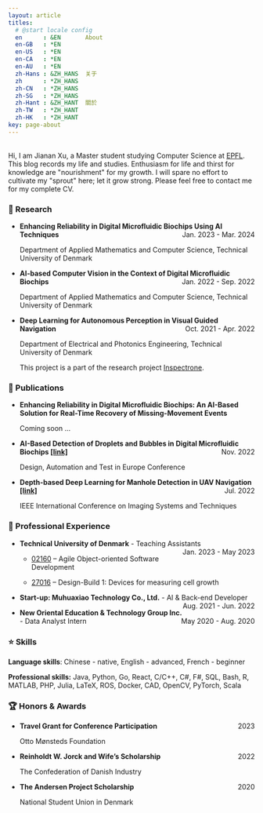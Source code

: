 ```yaml
---
layout: article
titles:
  # @start locale config
  en      : &EN       About
  en-GB   : *EN
  en-US   : *EN
  en-CA   : *EN
  en-AU   : *EN
  zh-Hans : &ZH_HANS  关于
  zh      : *ZH_HANS
  zh-CN   : *ZH_HANS
  zh-SG   : *ZH_HANS
  zh-Hant : &ZH_HANT  關於
  zh-TW   : *ZH_HANT
  zh-HK   : *ZH_HANT
key: page-about
---
```


<div>
    <br>Hi, I am Jianan Xu, a Master student studying Computer Science at <a href="https://www.epfl.ch/en/">EPFL</a>. This blog records my life and studies. Enthusiasm for life and thirst for knowledge are "nourishment" for my growth. I will spare no effort to cultivate my "sprout" here; let it grow strong. Please feel free to contact me for my complete CV.
</div>

### :microscope: Research

* <p style="text-align:left;"><b>Enhancing Reliability in Digital Microfluidic Biochips Using AI Techniques</b><span style="float:right;">Jan. 2023 - Mar. 2024</span></p>
  <p>Department of Applied Mathematics and Computer Science, Technical University of Denmark</p>

* <p style="text-align:left;"><b>AI-based Computer Vision in the Context of Digital Microfluidic Biochips</b><span style="float:right;">Jan. 2022 - Sep. 2022</span></p>
  <p>Department of Applied Mathematics and Computer Science, Technical University of Denmark</p>

* <p style="text-align:left;"><b>Deep Learning for Autonomous Perception in Visual Guided Navigation</b><span style="float:right;">Oct. 2021 - Apr. 2022</span></p>
  <p>Department of Electrical and Photonics Engineering, Technical University of Denmark</p>
  <p>This project is a part of the research project <a href="https://www.elektro.dtu.dk/english/news/nyhed?id=f8b2908e-fac2-48ab-a1a5-060839e880c8">Inspectrone</a>.</p>

### :newspaper: Publications

* <p style="text-align:left;"><b>Enhancing Reliability in Digital Microfluidic Biochips: An AI-Based Solution for Real-Time Recovery of Missing-Movement Events</b>
  <p>Coming soon ...</p>

* <p style="text-align:left;"><b>AI-Based Detection of Droplets and Bubbles in Digital Microfluidic Biochips <a href="https://ieeexplore.ieee.org/document/10136887">[link]</a></b><span style="float:right;">Nov. 2022</span></p>
  <p>Design, Automation and Test in Europe Conference</p>

* <p style="text-align:left;"><b>Depth-based Deep Learning for Manhole Detection in UAV Navigation <a href="https://ieeexplore.ieee.org/abstract/document/9827720">[link]</a></b><span style="float:right;">Jul. 2022</span></p>
  <p>IEEE International Conference on Imaging Systems and Techniques</p>

### :briefcase: Professional Experience

* <p style="text-align:left;"><b>Technical University of Denmark</b> - Teaching Assistants<span style="float:right;">Jan. 2023 - May 2023</span></p>

  * <p style="text-align:left;"><a href="https://kurser.dtu.dk/course/02160">02160</a> – Agile Object-oriented Software Development

  * <p style="text-align:left;"><a href="https://kurser.dtu.dk/course/27016">27016</a> – Design-Build 1: Devices for measuring cell growth

* <p style="text-align:left;"><b>Start-up: Muhuaxiao Technology Co., Ltd.</b> - AI & Back-end Developer<span style="float:right;">Aug. 2021 - Jun. 2022</span></p>
  
* <p style="text-align:left;"><b>New Oriental Education & Technology Group Inc.</b> - Data Analyst Intern<span style="float:right;">May 2020 - Aug. 2020</span></p>

### :star: Skills

**Language skills**: Chinese - native, English - advanced, French - beginner

**Professional skills:** Java, Python, Go, React, C/C++, C#, F#, SQL, Bash, R, MATLAB, PHP, Julia, LaTeX, ROS, Docker, CAD, OpenCV, PyTorch, Scala


### :trophy: Honors & Awards

* <p style="text-align:left;"><b>Travel Grant for Conference Participation</b><span style="float:right;">2023</span></p>
  <p>Otto Mønsteds Foundation</p>

* <p style="text-align:left;"><b>Reinholdt W. Jorck and Wife’s Scholarship</b><span style="float:right;">2022</span></p>
  <p>The Confederation of Danish Industry</p>

* <p style="text-align:left;"><b>The Andersen Project Scholarship</b><span style="float:right;">2020</span></p>
  <p>National Student Union in Denmark</p>



